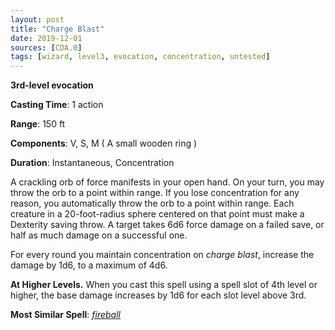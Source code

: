 ```yaml
---
layout: post
title: "Charge Blast"
date: 2019-12-01
sources: [CDA.0]
tags: [wizard, level3, evocation, concentration, untested]
---
```


**3rd-level evocation**

**Casting Time**: 1 action

**Range**: 150 ft

**Components**:  V, S, M ( A small wooden ring )

**Duration**: Instantaneous, Concentration

A crackling orb of force manifests in your open hand. On your turn, you may throw the orb to a point within range. If you lose concentration for any reason, you automatically throw the orb to a point within range. Each creature in a 20-foot-radius sphere centered on that point must make a Dexterity saving throw. A target takes 6d6 force damage on a failed save, or half as much damage on a successful one.

For every round you maintain concentration on *charge blast*, increase the damage by 1d6, to a maximum of 4d6.

**At Higher Levels.** When you cast this spell using a spell slot of 4th level or higher, the base damage increases by 1d6 for each slot level above 3rd.


**Most Similar Spell**: [*fireball*](https://thebombzen.com/grimoire/spells/fireball)